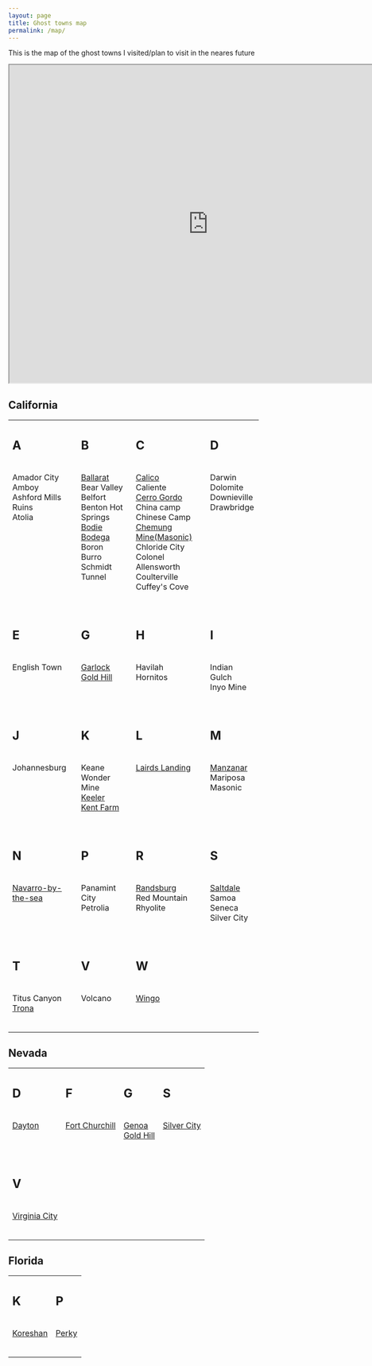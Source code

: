 ```yaml
---
layout: page
title: Ghost towns map
permalink: /map/
---
```


This is the map of the ghost towns I visited/plan to visit in the neares future

<div class="map-container">
	<iframe src="https://www.google.com/maps/d/embed?mid=16HaQyH3PbvkKUi9FvOsdYO9jegw&hl=en" width="800" height="640"></iframe>
</div>

<h2>California</h2>


<table>
	<tr>
		<td valign="top">
			<h2>A</h2>
			<br>Amador City
			<br>Amboy
			<br>Ashford Mills Ruins
			<br>Atolia
			<h2></h2>
		</td>
		<td valign="top">
			<h2>B</h2>
			<br><a href="/2017/09/29/ballarat.html">Ballarat</a>
			<br>Bear Valley
			<br>Belfort
			<br>Benton Hot Springs
			<br><a href="/2017/09/27/bodie-bw.html">Bodie</a>
			<br><a href="/2017/11/02/Bodega.html">Bodega</a>
			<br>Boron
			<br>Burro Schmidt Tunnel
			<h2></h2>
		</td>
		<td valign="top">
			<h2>C</h2>
			<br><a href="/2017/10/06/Calico.html">Calico</a>
			<br>Caliente
			<br><a href="/2017/10/04/cerro-gordo.html">Cerro Gordo</a>
			<br>China camp
			<br>Chinese Camp
			<br><a href="/2017/10/04/masonic-mine.html">Chemung Mine(Masonic)</a>
			<br>Chloride City
			<br>Colonel Allensworth
			<br>Coulterville
			<br>Cuffey's Cove
			<h2></h2>
		</td>
		<td valign="top">
			<h2>D</h2>
			<br>Darwin
			<br>Dolomite
			<br>Downieville
			<br>Drawbridge
			<h2></h2>
		</td>
	</tr>
	<tr>
		<td valign="top">
			<h2>E</h2>
			<br>English Town
			<h2></h2>
		</td>
		<td valign="top">
			<h2>G</h2>
			<br><a href="/2017/09/27/garlock.html">Garlock</a>
			<br><a href="/2017/10/08/Gold-hill.html">Gold Hill</a>
		</td>
		<td valign="top">
			<h2>H</h2>
			<br>Havilah
			<br>Hornitos
			<h2></h2>
		</td>
		<td valign="top">
			<h2>I</h2>
			<br>Indian Gulch
			<br>Inyo Mine
			<h2></h2>
		</td>
	</tr>
	<tr>
		<td valign="top">
			<h2>J</h2>
			<br>Johannesburg
			<h2></h2>
		</td>
		<td valign="top">
			<h2>K</h2>
			<br>Keane Wonder Mine
			<br><a href="/2017/10/01/keeler.html">Keeler</a>
			<br><a href="/2017/10/19/Kent.html">Kent Farm</a>
			<h2></h2>
		</td>
		<td valign="top">
			<h2>L</h2>
			<br><a href="/2017/10/30/Lairds-landing.html">Lairds Landing</a>
			<h2></h2>
		</td>
		<td valign="top">
			<h2>M</h2>
			<br><a href="/2017/10/03/manzanar.html">Manzanar</a>
			<br>Mariposa
			<br>Masonic
			<h2></h2>
		</td>
	</tr>
	<tr>
		<td valign="top">
			<h2>N</h2>
			<br><a href="/2017/11/07/Navarro.html">Navarro-by-the-sea</a>
			<h2></h2>
		</td>
		<td valign="top">
			<h2>P</h2>
			<br>Panamint City
			<br>Petrolia
			<h2></h2>
		</td>
		<td valign="top">
			<h2>R</h2>
			<br><a href="/2017/09/26/randsburg.html">Randsburg</a>
			<br>Red Mountain
			<br>Rhyolite
			<h2></h2>
		</td>
		<td valign="top">
			<h2>S</h2>
			<br><a href="/2017/09/28/saltdale.html">Saltdale</a> 
			<br>Samoa
			<br>Seneca
			<br>Silver City
			<h2></h2>
		</td>
	</tr>
	<tr>
		<td valign="top">
			<h2>T</h2>
			<br>Titus Canyon
			<br><a href="/2017/10/06/Trona.html">Trona</a>
			<h2></h2>
		</td>
		<td valign="top">
			<h2>V</h2>
			<br>Volcano
			<h2></h2>
		</td>
		<td valign="top">
			<h2>W</h2>
			<br><a href="/2018/03/07/Wingo.html">Wingo</a>
			<h2></h2>
		</td>
	</tr>

</table>

<h2>Nevada</h2>

<table>
	<tr>
		<td valign="top">
			<h2>D</h2>
			<br><a href="/2017/10/11/dayton.html">Dayton</a>
			<h2></h2>
		</td>
		<td valign="top">
			<h2>F</h2>
			<br><a href="/2017/10/11/fort-churchill.html">Fort Churchill</a>
			<h2></h2>
		</td>
		<td valign="top">
			<h2>G</h2>
			<br><a href="/2017/10/13/Genoa.html">Genoa</a>
			<br><a href="/2017/10/08/Gold-hill.html">Gold Hill</a>
			<h2></h2>
		</td>
		<td valign="top">
			<h2>S</h2>
			<br><a href="/2017/10/09/Silver-city.html">Silver City</a>
			<h2></h2>
		</td>
	</tr>
	<tr>
		<td valign="top">
			<h2>V</h2>
			<br><a href="/2017/10/06/Virginia-city.html">Virginia City</a>
			<h2></h2>
		</td>
	</tr>
</table>

<h2>Florida</h2>

<table>
	<tr>
		<td valign="top">
			<h2>K</h2>
			<br><a href="/2017/12/03/Koreshan.html">Koreshan</a>
			<h2></h2>
		</td>
		<td valign="top">
			<h2>P</h2>
			<br><a href="/2017/12/28/Perky.html">Perky</a>
			<h2></h2>
		</td>
	</tr>
</table>
